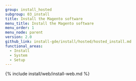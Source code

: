 ```yaml
---
group: install_hosted
subgroup: 03_install
title: Install the Magento software
menu_title: Install the Magento software
menu_order: 1
menu_node: parent
version: 2.0
github_link: install-gde/install/hosted/hosted_install.md
functional_areas:
  - Install
  - System
  - Setup
---
```


{% include install/web/install-web.md %}

